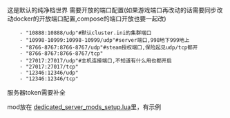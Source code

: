 这是默认的纯净档世界
需要开放的端口配置(如果游戏端口再改动的话需要同步改动docker的开放端口配置,compose的端口开放也要一起改)

        - "10888:10888/udp"#默认cluster.ini的集群端口
        - "10998-10999:10998-10999/udp"#server端口,998地下999地上
        - "8766-8767:8766-8767/udp"#steam授权端口,保险起见udp/tcp都开
        - "8766-8767:8766-8767/tcp"
        - "27017:27017/udp"#主机连接端口,不知道有什么用也都开启
        - "27017:27017/tcp"
        - "12346:12346/udp"
        - "12346:12346/tcp"


服务器token需要补全

mod放在
[dedicated_server_mods_setup.lua](mods%2Fdedicated_server_mods_setup.lua)里，有示例